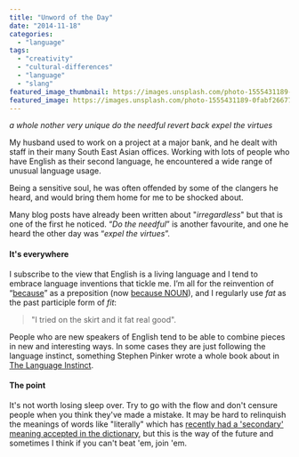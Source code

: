```yaml
---
title: "Unword of the Day"
date: "2014-11-18"
categories: 
  - "language"
tags: 
  - "creativity"
  - "cultural-differences"
  - "language"
  - "slang"
featured_image_thumbnail: https://images.unsplash.com/photo-1555431189-0fabf2667795?ixid=MnwxMjA3fDB8MHxwaG90by1wYWdlfHx8fGVufDB8fHx8&ixlib=rb-1.2.1&auto=format&fit=crop&w=967&q=80
featured_image: https://images.unsplash.com/photo-1555431189-0fabf2667795?ixid=MnwxMjA3fDB8MHxwaG90by1wYWdlfHx8fGVufDB8fHx8&ixlib=rb-1.2.1&auto=format&fit=crop&w=967&q=80
---
```


_a whole nother_
_very unique_
_do the needful_
_revert back_
_expel the virtues_

My husband used to work on a project at a major bank, and he dealt with staff in their many South East Asian offices. Working with lots of people who have English as their second language, he encountered a wide range of unusual language usage.

Being a sensitive soul, he was often offended by some of the clangers he heard, and would bring them home for me to be shocked about.

Many blog posts have already been written about "_irregardless_" but that is one of the first he noticed. “_Do the needful_” is another favourite, and one he heard the other day was “_expel the virtues_”.

#### It's everywhere

I subscribe to the view that English is a living language and I tend to embrace language inventions that tickle me. I’m all for the reinvention of “[because](http://www.theatlantic.com/technology/archive/2013/11/english-has-a-new-preposition-because-internet/281601/)” as a preposition (now [because NOUN](http://www.quickanddirtytips.com/education/grammar/because-as-a-preposition)), and I regularly use _fat_ as the past participle form of _fit_:

> "I tried on the skirt and it fat real good".

People who are new speakers of English tend to be able to combine pieces in new and interesting ways. In some cases they are just following the language instinct, something Stephen Pinker wrote a whole book about in [The Language Instinct](http://stevenpinker.com/publications/language-instinct).

#### The point

It's not worth losing sleep over. Try to go with the flow and don't censure people when you think they've made a mistake. It may be hard to relinquish the meanings of words like "literally" which has [recently had a 'secondary' meaning accepted in the dictionary](http://www.salon.com/2013/08/22/according_to_the_dictionary_literally_now_also_means_figuratively_newscred/), but this is the way of the future and sometimes I think if you can't beat 'em, join 'em.
